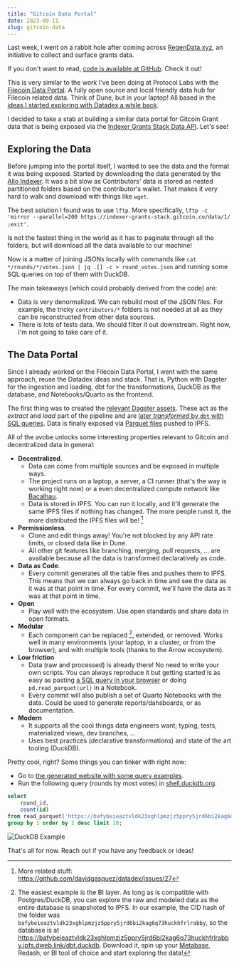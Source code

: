 ```yaml
---
title: "Gitcoin Data Portal"
date: 2023-09-11
slug: gitcoin-data
---
```


Last week, I went on a rabbit hole after coming across [RegenData.xyz](https://gov.gitcoin.co/t/regendata-xyz-our-sybil-resistant-future-q3-2023-and-beyond/16474), an initiative to collect and surface grants data.

If you don't want to read, [code is available at GitHub](https://github.com/davidgasquez/gitcoin-grants-data-portal). Check it out!

This is very similar to the work I've been doing at Protocol Labs with the [Filecoin Data Portal](https://github.com/davidgasquez/filecoin-data-portal). A fully open source and local friendly data hub for Filecoin related data. Think of Dune, but in your laptop! All based in the [ideas I started exploring with Datadex a while back](https://github.com/davidgasquez/datadex).

I decided to take a stab at building a similar data portal for Gitcoin Grant data that is being exposed via the [Indexer Grants Stack Data API](https://indexer-grants-stack.gitcoin.co/data/). Let's see!

## Exploring the Data

Before jumping into the portal itself, I wanted to see the data and the format it was being exposed. Started by downloading the data generated by the [Allo Indexer](https://github.com/gitcoinco/allo-indexer/). It was a bit slow as Contributors' data is stored as nested partitioned folders based on the contributor's wallet. That makes it very hard to walk and download with things like `wget`.

The best solution I found was to use `lftp`. More specifically, `lftp -c 'mirror --parallel=200 https://indexer-grants-stack.gitcoin.co/data/1/ ;exit'`.

Is not the fastest thing in the world as it has to paginate through all the folders, but will download all the data available to our machine!

Now is a matter of joining JSONs locally with commands like `cat */rounds/*/votes.json | jq .[] -c > round_votes.json` and running some SQL queries on top of them with DuckDB.

The main takeaways (which could probably derived from the code) are:

- Data is very denormalized. We can rebuild most of the JSON files. For example, the tricky `contributors/*` folders is not needed at all as they can be reconstructed from other data sources.
- There is lots of tests data. We should filter it out downstream. Right now, I'm not going to take care of it.

## The Data Portal

<div class="github-card" data-github="davidgasquez/gitcoin-grants-data-portal" data-width="650" data-height="" data-theme="default"></div>
<script src="//cdn.jsdelivr.net/github-cards/latest/widget.js"></script>

Since I already worked on the Filecoin Data Portal, I went with the same approach, reuse the Datadex ideas and stack. That is, Python with Dagster for the ingestion and loading, dbt for the transformations, DuckDB as the database, and Notebooks/Quarto as the frontend.

The first thing was to created the [relevant Dagster assets](https://github.com/davidgasquez/gitcoin-grants-data-portal/blob/main/ggdp/assets.py). These act as the _extract_ and _load_ part of the pipeline and are [later _transformed_ by `dbt` with SQL queries](https://github.com/davidgasquez/gitcoin-grants-data-portal/blob/main/dbt/models/round_votes.sql). Data is finally exposed via [Parquet files](https://www.robinlinacre.com/parquet_api/) pushed to IPFS.

All of the avobe unlocks some interesting properties relevant to Gitcoin and decentralized data in general:

- **Decentralized**.
  - Data can come from multiple sources and be exposed in multiple ways.
  - The project runs on a laptop, a server, a CI runner (that's the way is working right now) or a even decentralized compute network like [Bacalhau](https://www.bacalhau.org/).
  - Data is stored in IPFS. You can run it locally, and it'll generate the same IPFS files if nothing has changed. The more people runst it, the more distributed the IPFS files will be! [^1]
- **Permissionless**.
  - Clone and edit things away! You're not blocked by any API rate limits, or closed data like in Dune.
  - All other git features like branching, merging, pull requests, ... are available because all the data is transformed declaratively as code.
- **Data as Code**.
  - Every commit generates all the table files and pushes them to IPFS. This means that we can always go back in time and see the data as it was at that point in time. For every commit, we'll have the data as it was at that point in time.
- **Open**
  - Play well with the ecosystem. Use open standards and share data in open formats.
- **Modular**
  - Each component can be replaced [^2], extended, or removed. Works well in many environments (your laptop, in a cluster, or from the browser), and with multiple tools (thanks to the Arrow ecosystem).
- **Low friction**
  - Data (raw and processed) is already there! No need to write your own scripts. You can always reproduce it but getting started is as easy as pasting [a SQL query in your browser](https://shell.duckdb.org/) or doing `pd.read_parquet(url)` in a Notebook.
  - Every commit will also publish a set of Quarto Notebooks with the data. Could be used to generate reports/dahsboards, or as documentation.
- **Modern**
  - It supports all the cool things data engineers want; typing, tests, materialized views, dev branches, ...
  - Uses best practices (declarative transformations) and state of the art tooling (DuckDB).

Pretty cool, right? Some things you can tinker with right now:

- Go to [the generated website with some query examples](https://bafybeieaztvldk23xghlpmzjz5ppry5jrd6bi2kag6q73huckhfrlrabby.ipfs.dweb.link/).
- Run the following query (rounds by most votes) in [shell.duckdb.org](https://shell.duckdb.org/).

```sql
select
    round_id,
    count(id)
from read_parquet('https://bafybeieaztvldk23xghlpmzjz5ppry5jrd6bi2kag6q73huckhfrlrabby.ipfs.w3s.link/round_votes.parquet')
group by 1 order by 2 desc limit 10;
```

![DuckDB Example](https://user-images.githubusercontent.com/1682202/267361009-a416610e-3905-4399-adac-5d395975c2e5.png)

That's all for now. Reach out if you have any feedback or ideas!

[^1]: More related stuff: <https://github.com/davidgasquez/datadex/issues/27>
[^2]: The easiest example is the BI layer. As long as is compatible with Postgres/DuckDB, you can explore the raw and modeled data as the entire database is snapshoted to IPFS. In our example, the CID hash of the folder was `bafybeieaztvldk23xghlpmzjz5ppry5jrd6bi2kag6q73huckhfrlrabby`, so the database is at <https://bafybeieaztvldk23xghlpmzjz5ppry5jrd6bi2kag6q73huckhfrlrabby.ipfs.dweb.link/dbt.duckdb>. Download it, spin up your [Metabase](https://www.metabase.com/data_sources/duckdb), Redash, or BI tool of choice and start exploring the data!
